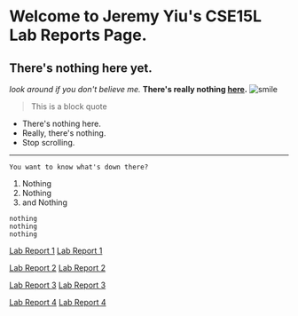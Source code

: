 # Welcome to Jeremy Yiu's CSE15L Lab Reports Page.
## There's nothing here yet. 

*look around if you don't believe me.*
**There's really nothing [here](http://www.google.com).**
![smile](https://www.google.com/url?sa=i&url=https%3A%2F%2Femojiisland.com%2Fproducts%2Fslightly-smiling-face-emoji-icon&psig=AOvVaw0RAIHHNNOucygaU81MAGKX&ust=1649546690027000&source=images&cd=vfe&ved=0CAcQjRxqFwoTCODQr7bOhfcCFQAAAAAdAAAAABAD)

> This is a block quote
* There's nothing here. 
* Really, there's nothing. 
* Stop scrolling. 
---
`You want to know what's down there?`
1) Nothing
2) Nothing
3) and Nothing

```
nothing
nothing
nothing
```
[Lab Report 1](lab-report-1-week-2.html)
[Lab Report 1](https://jeyiu.github.io/cse15l-lab-reports/lab-report-1-week-2.html)

[Lab Report 2](lab-report-2-week-4.html)
[Lab Report 2](https://jeyiu.github.io/cse15l-lab-reports/lab-report-2-week-4.html)

[Lab Report 3](lab-report-3-week-6.html)
[Lab Report 3](https://jeyiu.github.io/cse15l-lab-reports/lab-report-3-week-6.html)

[Lab Report 4](lab-report-4-week-8.html)
[Lab Report 4](https://jeyiu.github.io/cse15l-lab-reports/lab-report-4-week-8.html)

